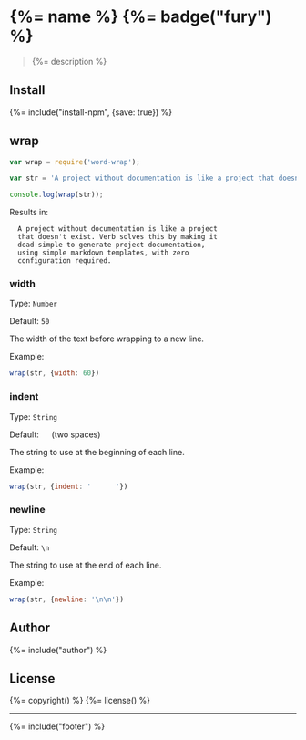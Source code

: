 # {%= name %} {%= badge("fury") %}

> {%= description %}

## Install
{%= include("install-npm", {save: true}) %}

## wrap

```js
var wrap = require('word-wrap');

var str = 'A project without documentation is like a project that doesn\'t exist. Verb solves this by making it dead simple to generate project documentation, using simple markdown templates, with zero configuration required.';

console.log(wrap(str));
```

Results in:

```
  A project without documentation is like a project
  that doesn't exist. Verb solves this by making it
  dead simple to generate project documentation,
  using simple markdown templates, with zero
  configuration required.
```


### width

Type: `Number`

Default: `50`

The width of the text before wrapping to a new line.

Example:

```js
wrap(str, {width: 60})
```


### indent

Type: `String`

Default: `  ` (two spaces)

The string to use at the beginning of each line.

Example:

```js
wrap(str, {indent: '      '})
```

### newline

Type: `String`

Default: `\n`

The string to use at the end of each line.

Example:

```js
wrap(str, {newline: '\n\n'})
```

## Author
{%= include("author") %}


## License
{%= copyright() %}
{%= license() %}

***

{%= include("footer") %}